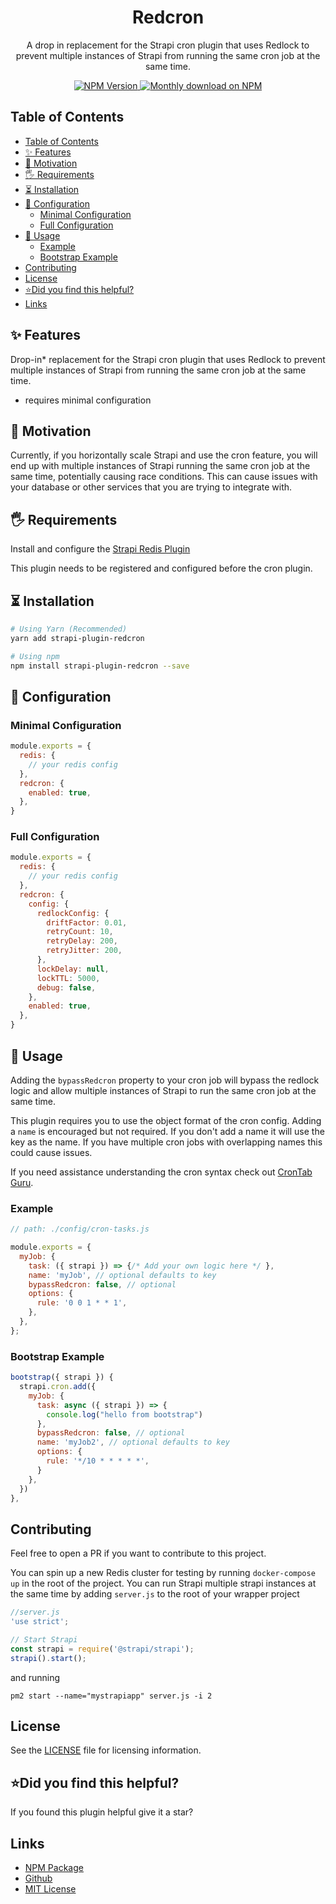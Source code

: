 <div align="center">
<h1>Redcron</h1>
	
<p style="margin-top: 0;">A drop in replacement for the Strapi cron plugin that uses Redlock to prevent multiple instances of Strapi from running the same cron job at the same time.</p>
	
<p>
  <a href="https://www.npmjs.org/package/strapi-plugin-redcron">
    <img src="https://img.shields.io/npm/v/strapi-plugin-redcron/latest.svg" alt="NPM Version" />
  </a>
  <a href="https://www.npmjs.org/package/strapi-plugin-redcron">
    <img src="https://img.shields.io/npm/dm/strapi-plugin-redcron" alt="Monthly download on NPM" />
  </a>
</p>
</div>

## Table of Contents

- [Table of Contents](#table-of-contents)
- [✨ Features](#-features)
- [🤔 Motivation](#-motivation)
- [🖐 Requirements](#-requirements)
- [⏳ Installation](#-installation)
- [🔧 Configuration](#-configuration)
  - [Minimal Configuration](#minimal-configuration)
  - [Full Configuration](#full-configuration)
- [🚚 Usage](#-usage)
  - [Example](#example)
  - [Bootstrap Example](#bootstrap-example)
- [Contributing](#contributing)
- [License](#license)
- [⭐️Did you find this helpful?](#️did-you-find-this-helpful)
- [Links](#links)

## ✨ Features

Drop-in* replacement for the Strapi cron plugin that uses Redlock to prevent multiple instances of Strapi from running the same cron job at the same time.

- requires minimal configuration

## 🤔 Motivation

Currently, if you horizontally scale Strapi and use the cron feature, you will end up with multiple instances of Strapi running the same cron job at the same time, potentially causing race conditions. This can cause issues with your database or other services that you are trying to integrate with.

## 🖐 Requirements

Install and configure the [Strapi Redis Plugin](https://github.com/strapi-community/strapi-plugin-redis)

This plugin needs to be registered and configured before the cron plugin.

## ⏳ Installation

```bash
# Using Yarn (Recommended)
yarn add strapi-plugin-redcron

# Using npm
npm install strapi-plugin-redcron --save
```

## 🔧 Configuration

### Minimal Configuration

```js
module.exports = {
  redis: {
    // your redis config
  },
  redcron: {
    enabled: true,
  },
}
```

### Full Configuration

```js
module.exports = {
  redis: {
    // your redis config
  },
  redcron: {
    config: {
      redlockConfig: {
        driftFactor: 0.01,
        retryCount: 10,
        retryDelay: 200,
        retryJitter: 200,
      },
      lockDelay: null,
      lockTTL: 5000,
      debug: false,
    },
    enabled: true,
  },
}
```

## 🚚 Usage

Adding the `bypassRedcron` property to your cron job will bypass the redlock logic and allow multiple instances of Strapi to run the same cron job at the same time.

This plugin requires you to use the object format of the cron config. Adding a `name` is encouraged but not required. If you don't add a name it will use the key as the name. If you have multiple cron jobs with overlapping names this could cause issues.

If you need assistance understanding the cron syntax check out [CronTab Guru](https://crontab.guru).

### Example

```js
// path: ./config/cron-tasks.js

module.exports = {
  myJob: {
    task: ({ strapi }) => {/* Add your own logic here */ },
    name: 'myJob', // optional defaults to key
    bypassRedcron: false, // optional
    options: {
      rule: '0 0 1 * * 1',
    },
  },
};
```

### Bootstrap Example

```js
bootstrap({ strapi }) {
  strapi.cron.add({
    myJob: {
      task: async ({ strapi }) => {
        console.log("hello from bootstrap")
      },
      bypassRedcron: false, // optional
      name: 'myJob2', // optional defaults to key
      options: {
        rule: '*/10 * * * * *',
      }
    },
  })
},
```

## Contributing

Feel free to open a PR if you want to contribute to this project.

You can spin up a new Redis cluster for testing by running `docker-compose up` in the root of the project.
You can run Strapi multiple strapi instances at the same time by adding `server.js` to the root of your wrapper project

```js
//server.js
'use strict';

// Start Strapi
const strapi = require('@strapi/strapi');
strapi().start();
```

and running

`pm2 start --name="mystrapiapp" server.js -i 2`

## License

See the [LICENSE](./LICENSE.md) file for licensing information.

## ⭐️Did you find this helpful?

If you found this plugin helpful give it a star?

## Links

- [NPM Package](https://www.npmjs.com/package/strapi-plugin-redcron)
- [Github](https://github.com/excl-networks/strapi-plugin-redcron)
- [MIT License](LICENSE.md)